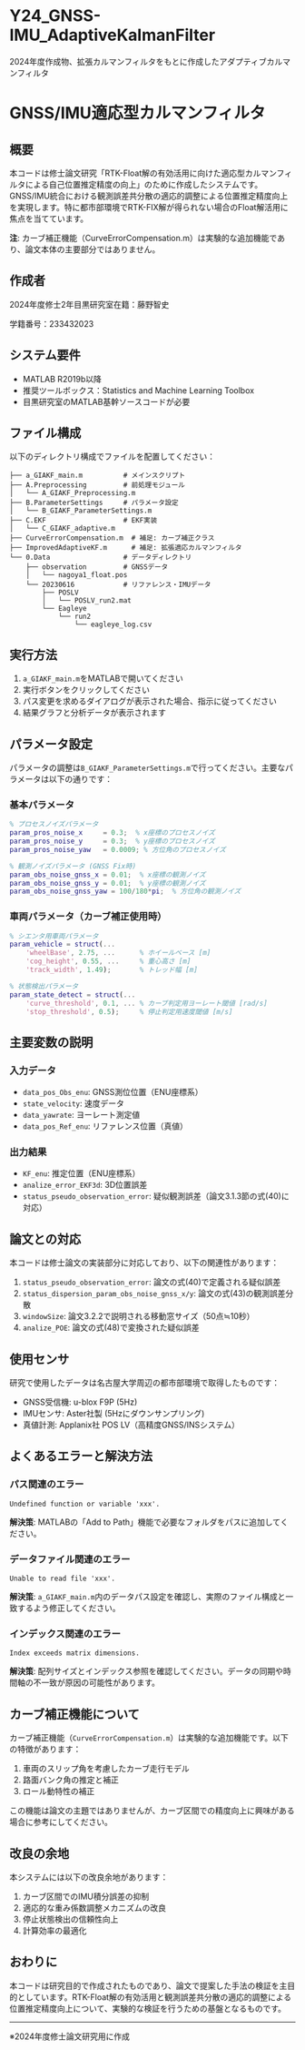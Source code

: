 # Y24_GNSS-IMU_AdaptiveKalmanFilter
2024年度作成物、拡張カルマンフィルタをもとに作成したアダプティブカルマンフィルタ

# GNSS/IMU適応型カルマンフィルタ

## 概要

本コードは修士論文研究「RTK-Float解の有効活用に向けた適応型カルマンフィルタによる自己位置推定精度の向上」のために作成したシステムです。GNSS/IMU統合における観測誤差共分散の適応的調整による位置推定精度向上を実現します。特に都市部環境でRTK-FIX解が得られない場合のFloat解活用に焦点を当てています。

**注**: カーブ補正機能（CurveErrorCompensation.m）は実験的な追加機能であり、論文本体の主要部分ではありません。

## 作成者

2024年度修士2年目黒研究室在籍：藤野智史

学籍番号：233432023

## システム要件

- MATLAB R2019b以降
- 推奨ツールボックス：Statistics and Machine Learning Toolbox
- 目黒研究室のMATLAB基幹ソースコードが必要

## ファイル構成

以下のディレクトリ構成でファイルを配置してください：
```
├── a_GIAKF_main.m          # メインスクリプト
├── A.Preprocessing         # 前処理モジュール
│   └── A_GIAKF_Preprocessing.m
├── B.ParameterSettings     # パラメータ設定
│   └── B_GIAKF_ParameterSettings.m
├── C.EKF                   # EKF実装
│   └── C_GIAKF_adaptive.m
├── CurveErrorCompensation.m  # 補足: カーブ補正クラス
├── ImprovedAdaptiveKF.m      # 補足: 拡張適応カルマンフィルタ
└── 0.Data                  # データディレクトリ
    ├── observation         # GNSSデータ
    │   └── nagoya1_float.pos
    └── 20230616            # リファレンス・IMUデータ
        ├── POSLV
        │   └── POSLV_run2.mat
        └── Eagleye
            └── run2
                └── eagleye_log.csv
```

## 実行方法

1. `a_GIAKF_main.m`をMATLABで開いてください
2. 実行ボタンをクリックしてください
3. パス変更を求めるダイアログが表示された場合、指示に従ってください
4. 結果グラフと分析データが表示されます

## パラメータ設定

パラメータの調整は`B_GIAKF_ParameterSettings.m`で行ってください。主要なパラメータは以下の通りです：

### 基本パラメータ
```matlab
% プロセスノイズパラメータ
param_pros_noise_x     = 0.3;  % x座標のプロセスノイズ
param_pros_noise_y     = 0.3;  % y座標のプロセスノイズ
param_pros_noise_yaw   = 0.0009; % 方位角のプロセスノイズ

% 観測ノイズパラメータ (GNSS Fix時)
param_obs_noise_gnss_x = 0.01;  % x座標の観測ノイズ
param_obs_noise_gnss_y = 0.01;  % y座標の観測ノイズ
param_obs_noise_gnss_yaw = 100/180*pi;  % 方位角の観測ノイズ
```

### 車両パラメータ（カーブ補正使用時）
```matlab
% シエンタ用車両パラメータ
param_vehicle = struct(...
    'wheelBase', 2.75, ...      % ホイールベース [m]
    'cog_height', 0.55, ...     % 重心高さ [m]
    'track_width', 1.49);       % トレッド幅 [m]

% 状態検出パラメータ
param_state_detect = struct(...
    'curve_threshold', 0.1, ... % カーブ判定用ヨーレート閾値 [rad/s]
    'stop_threshold', 0.5);     % 停止判定用速度閾値 [m/s]
```

## 主要変数の説明

### 入力データ
- `data_pos_Obs_enu`: GNSS測位位置（ENU座標系）
- `state_velocity`: 速度データ
- `data_yawrate`: ヨーレート測定値
- `data_pos_Ref_enu`: リファレンス位置（真値）

### 出力結果
- `KF_enu`: 推定位置（ENU座標系）
- `analize_error_EKF3d`: 3D位置誤差
- `status_pseudo_observation_error`: 疑似観測誤差（論文3.1.3節の式(40)に対応）

## 論文との対応

本コードは修士論文の実装部分に対応しており、以下の関連性があります：

1. `status_pseudo_observation_error`: 論文の式(40)で定義される疑似誤差
2. `status_dispersion_param_obs_noise_gnss_x/y`: 論文の式(43)の観測誤差分散
3. `windowSize`: 論文3.2.2で説明される移動窓サイズ（50点≒10秒）
4. `analize_POE`: 論文の式(48)で変換された疑似誤差

## 使用センサ

研究で使用したデータは名古屋大学周辺の都市部環境で取得したものです：
- GNSS受信機: u-blox F9P (5Hz)
- IMUセンサ: Aster社製 (5Hzにダウンサンプリング)
- 真値計測: Applanix社 POS LV（高精度GNSS/INSシステム）

## よくあるエラーと解決方法

### パス関連のエラー
```
Undefined function or variable 'xxx'.
```
**解決策**: MATLABの「Add to Path」機能で必要なフォルダをパスに追加してください。

### データファイル関連のエラー
```
Unable to read file 'xxx'.
```
**解決策**: `a_GIAKF_main.m`内のデータパス設定を確認し、実際のファイル構成と一致するよう修正してください。

### インデックス関連のエラー
```
Index exceeds matrix dimensions.
```
**解決策**: 配列サイズとインデックス参照を確認してください。データの同期や時間軸の不一致が原因の可能性があります。

## カーブ補正機能について

カーブ補正機能（`CurveErrorCompensation.m`）は実験的な追加機能です。以下の特徴があります：

1. 車両のスリップ角を考慮したカーブ走行モデル
2. 路面バンク角の推定と補正
3. ロール動特性の補正

この機能は論文の主題ではありませんが、カーブ区間での精度向上に興味がある場合に参考にしてください。

## 改良の余地

本システムには以下の改良余地があります：

1. カーブ区間でのIMU積分誤差の抑制
2. 適応的な重み係数調整メカニズムの改良
3. 停止状態検出の信頼性向上
4. 計算効率の最適化

## おわりに

本コードは研究目的で作成されたものであり、論文で提案した手法の検証を主目的としています。RTK-Float解の有効活用と観測誤差共分散の適応的調整による位置推定精度向上について、実験的な検証を行うための基盤となるものです。

---
※2024年度修士論文研究用に作成
